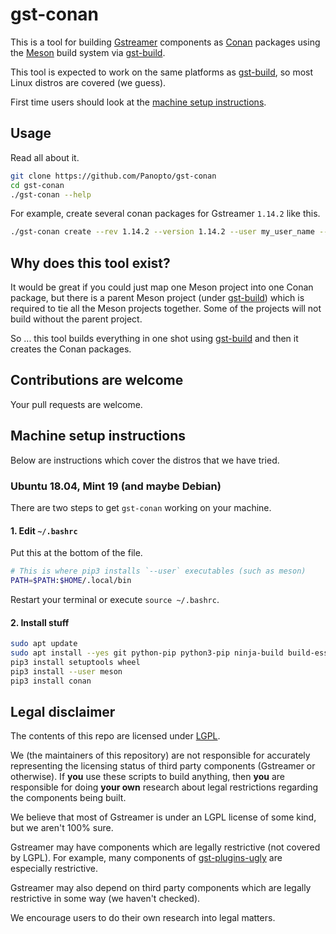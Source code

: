 # gst-conan
This is a tool for building [Gstreamer](https://gstreamer.freedesktop.org/) components as [Conan](https://conan.io/) packages
using the [Meson](https://mesonbuild.com/) build system via [gst-build](https://github.com/GStreamer/gst-build).

This tool is expected to work on the same platforms as [gst-build](https://github.com/GStreamer/gst-build), so most Linux
distros are covered (we guess).

First time users should look at the [machine setup instructions](#machine-setup-instructions).

## Usage
Read all about it.

```bash
git clone https://github.com/Panopto/gst-conan
cd gst-conan
./gst-conan --help
```

For example, create several conan packages for Gstreamer `1.14.2` like this.

```bash
./gst-conan create --rev 1.14.2 --version 1.14.2 --user my_user_name --channel my_channel
```

## Why does this tool exist?
It would be great if you could just map one Meson project into one Conan package, but there is a parent Meson project 
(under [gst-build](https://github.com/GStreamer/gst-build)) which is required to tie all the Meson projects together.
Some of the projects will not build without the parent project.

So ... this tool builds everything in one shot using [gst-build](https://github.com/GStreamer/gst-build) and then it
creates the Conan packages.

## Contributions are welcome
Your pull requests are welcome.

## Machine setup instructions

Below are instructions which cover the distros that we have tried.

### Ubuntu 18.04, Mint 19 (and maybe Debian)
There are two steps to get `gst-conan` working on your machine. 

#### 1. Edit `~/.bashrc`
Put this at the bottom of the file.

```bash
# This is where pip3 installs `--user` executables (such as meson)
PATH=$PATH:$HOME/.local/bin
```

Restart your terminal or execute `source ~/.bashrc`.

#### 2. Install stuff
```bash
sudo apt update
sudo apt install --yes git python-pip python3-pip ninja-build build-essential libmount-dev libselinux-dev gobject-introspection libglib2.0-dev libgirepository1.0-dev libxml2-dev libavfilter-dev
pip3 install setuptools wheel
pip3 install --user meson
pip3 install conan
```

## Legal disclaimer
The contents of this repo are licensed under [LGPL](license).

We (the maintainers of this repository) are not responsible for accurately representing the licensing status of third
party components (Gstreamer or otherwise).  If **you** use these scripts to build anything, then **you** are responsible
for doing **your own** research about legal restrictions regarding the components being built.

We believe that most of Gstreamer is under an LGPL license of some kind, but we aren't 100% sure.

Gstreamer may have components which are legally restrictive (not covered by LGPL).  For example, many
components of [gst-plugins-ugly](https://github.com/GStreamer/gst-plugins-ugly) are especially restrictive.

Gstreamer may also depend on third party components which are legally restrictive in some way (we haven't checked).

We encourage users to do their own research into legal matters.